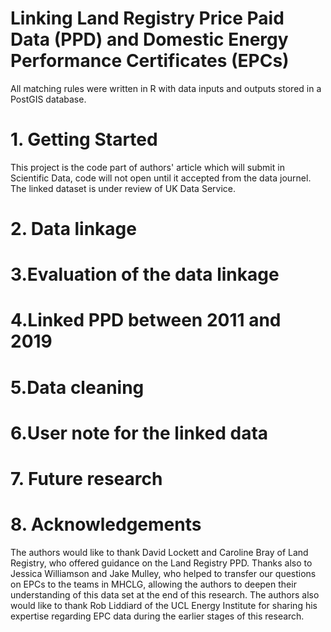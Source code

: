 
# Linking Land Registry Price Paid Data (PPD) and Domestic Energy Performance Certificates (EPCs)
All matching rules were written in R with data inputs and outputs stored in a PostGIS database.
# 1. Getting Started
This project is the code part of authors' article which will submit in Scientific Data, code will not open until it accepted from the data journel. The linked dataset is under review of UK Data Service.  



# 2. Data linkage
 

# 3.Evaluation of the data linkage 

# 4.Linked PPD between 2011 and 2019

# 5.Data cleaning 

# 6.User note for the linked data


# 7. Future research


# 8. Acknowledgements
The authors would like to thank David Lockett and Caroline Bray of Land Registry, who offered guidance on the Land Registry PPD. Thanks also to Jessica Williamson and Jake Mulley, who helped to transfer our questions on EPCs to the teams in MHCLG, allowing the authors to deepen their understanding of this data set at the end of this research. The authors also would like to thank Rob Liddiard of the UCL Energy Institute for sharing his expertise regarding EPC data during the earlier stages of this research.  
